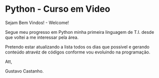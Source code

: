 # Python  - Curso em Video

Sejam Bem Vindos! - Welcome!

Segue meu progresso em Python minha primeira linguagem de T.I. desde que voltei a me interessar pela área.

Pretendo estar atualizando a lista todos os dias que possivel e gerando conteúdo atravéz de códigos conforme vou evoluindo na programação.

Att,

Gustavo Castanho.
